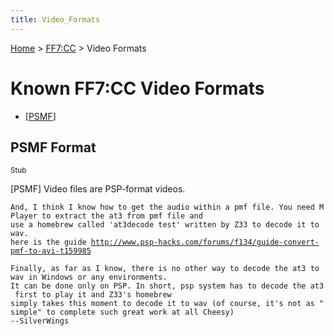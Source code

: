 ```yaml
---
title: Video_Formats
---
```


[Home](../Main_Page.md) > [FF7:CC](../FF7:CC.md) > Video Formats

# Known FF7:CC Video Formats

-   [\[PSMF](Video_Formats.md#PSMF_Format)\]

  

## PSMF Format

<small>Stub</small>

\[PSMF\] Video files are PSP-format videos.

`And, I think I know how to get the audio within a pmf file. You need MPlayer to extract the at3 from pmf file and`  
`use a homebrew called 'at3decode test' written by Z33 to decode it to wav.`  
`here is the guide `[`http://www.psp-hacks.com/forums/f134/guide-convert-pmf-to-avi-t159985`](http://www.psp-hacks.com/forums/f134/guide-convert-pmf-to-avi-t159985)  
  
`Finally, as far as I know, there is no other way to decode the at3 to wav in Windows or any environments.`  
`It can be done only on PSP. In short, psp system has to decode the at3 first to play it and Z33's homebrew`  
`simply takes this moment to decode it to wav (of course, it's not as "simple" to complete such great work at all Cheesy)`  
`--SilverWings`
